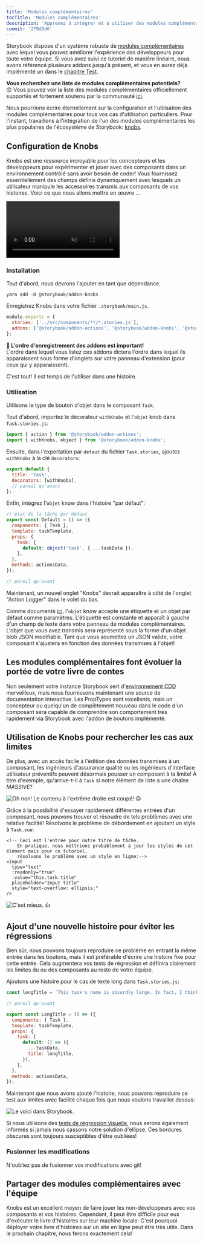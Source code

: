 ```yaml
---
title: 'Modules complémentaires'
tocTitle: 'Modules complémentaires'
description: 'Apprenez à intégrer et à utiliser des modules complémentaires à l aide d un exemple populaire'
commit: '279d8d6'
---
```


Storybook dispose d'un système robuste de [modules complémentaires](https://storybook.js.org/docs/vue/configure/storybook-addons) avec lequel vous pouvez améliorer l'expérience des développeurs pour toute votre équipe. Si vous avez suivi ce tutoriel de manière linéaire, nous avons référencé plusieurs addons jusqu'à présent, et vous en aurez déjà implémenté un dans le [chapitre Test](/intro-to-storybook/vue/fr/test/).

<div class="aside">
<strong>Vous recherchez une liste de modules complémentaires potentiels?</strong>
<br/>
😍 Vous pouvez voir la liste des modules complémentaires officiellement supportés et fortement soutenu par la communauté <a href="https://storybook.js.org/addons/addon-gallery/">ici</a>.
</div>

Nous pourrions écrire éternellement sur la configuration et l'utilisation des modules complémentaires pour tous vos cas d'utilisation particuliers. Pour l'instant, travaillons à l'intégration de l'un des modules complémentaires les plus populaires de l'écosystème de Storybook: [knobs](https://github.com/storybookjs/addon-knobs).

## Configuration de Knobs

Knobs est une ressource incroyable pour les concepteurs et les développeurs pour expérimenter et jouer avec des composants dans un environnement contrôlé sans avoir besoin de coder! Vous fournissez essentiellement des champs définis dynamiquement avec lesquels un utilisateur manipule les accessoires transmis aux composants de vos histoires. Voici ce que nous allons mettre en œuvre ...

<video autoPlay muted playsInline loop>
  <source
    src="/intro-to-storybook/addon-knobs-demo.mp4"
    type="video/mp4"
  />
</video>

### Installation

Tout d'abord, nous devrons l'ajouter en tant que dépendance.

```shell
yarn add -D @storybook/addon-knobs
```

Enregistrez Knobs dans votre fichier `.storybook/main.js`.

```js:title=.storybook/main.js
module.exports = {
  stories: ['../src/components/**/*.stories.js'],
  addons: ['@storybook/addon-actions', '@storybook/addon-knobs', '@storybook/addon-links'],
};
```

<div class="aside">
<strong>📝 L'ordre d'enregistrement des addons est important!</strong>
<br/>
L'ordre dans lequel vous listez ces addons dictera l'ordre dans lequel ils apparaissent sous forme d'onglets sur votre panneau d'extension (pour ceux qui y apparaissent).
</div>

C'est tout! Il est temps de l'utiliser dans une histoire.

### Utilisation

Utilisons le type de bouton d'objet dans le composant `Task`.

Tout d'abord, importez le décorateur `withKnobs` et l'`objet` knob dans `Task.stories.js`:

```js:title=src/components/Task.stories.js
import { action } from '@storybook/addon-actions';
import { withKnobs, object } from '@storybook/addon-knobs';
```

Ensuite, dans l'exportation par `défaut` du fichier `Task.stories`, ajoutez `withKnobs` à la clé `decorators`:

```js:title=src/components/Task.stories.js
export default {
  title: 'Task',
  decorators: [withKnobs],
  // pareil qu'avant
};
```

Enfin, intégrez l'`objet` know dans l'histoire "par défaut":

```js:title=src/components/Task.stories.js
// état de la tâche par défaut
export const Default = () => ({
  components: { Task },
  template: taskTemplate,
  props: {
    task: {
      default: object('task', { ...taskData }),
    },
  },
  methods: actionsData,
});

// pareil qu'avant
```

Maintenant, un nouvel onglet "Knobs" devrait apparaître à côté de l'onglet "Action Logger" dans le volet du bas.

Comme documenté [ici](https://github.com/storybookjs/addon-knobs#object), l'`objet` know accepte une étiquette et un objet par défaut comme paramètres. L'étiquette est constante et apparaît à gauche d'un champ de texte dans votre panneau de modules complémentaires. L'objet que vous avez transmis sera représenté sous la forme d'un objet blob JSON modifiable. Tant que vous soumettez un JSON valide, votre composant s'ajustera en fonction des données transmises à l'objet!

## Les modules complémentaires font évoluer la portée de votre livre de contes

Non seulement votre instance Storybook sert d'[environnement CDD](https://www.componentdriven.org/) merveilleux, mais nous fournissons maintenant une source de documentation interactive. Les PropTypes sont excellents, mais un concepteur ou quelqu'un de complètement nouveau dans le code d'un composant sera capable de comprendre son comportement très rapidement via Storybook avec l'addon de boutons implémenté.

## Utilisation de Knobs pour rechercher les cas aux limites

De plus, avec un accès facile à l'édition des données transmises à un composant, les ingénieurs d'assurance qualité ou les ingénieurs d'interface utilisateur préventifs peuvent désormais pousser un composant à la limite! À titre d'exemple, qu'arrive-t-il à `Task` si notre élément de liste a une chaîne _MASSIVE_?

![Oh non! Le contenu à l'extrême droite est coupé!](/intro-to-storybook/addon-knobs-demo-edge-case.png) 😥

Grâce à la possibilité d'essayer rapidement différentes entrées d'un composant, nous pouvons trouver et résoudre de tels problèmes avec une relative facilité! Résolvons le problème de débordement en ajoutant un style à `Task.vue`:

```html:title=src/components/Task.vue
<!-- Ceci est l'entrée pour notre titre de tâche.
    En pratique, nous mettrions probablement à jour les styles de cet élément mais pour ce tutoriel,
    résolvons le problème avec un style en ligne:-->
<input
  type="text"
  :readonly="true"
  :value="this.task.title"
  placeholder="Input title"
  style="text-overflow: ellipsis;"
/>
```

![C'est mieux.](/intro-to-storybook/addon-knobs-demo-edge-case-resolved.png) 👍

## Ajout d'une nouvelle histoire pour éviter les régressions

Bien sûr, nous pouvons toujours reproduire ce problème en entrant la même entrée dans les boutons, mais il est préférable d'écrire une histoire fixe pour cette entrée. Cela augmentera vos tests de régression et définira clairement les limites du ou des composants au reste de votre équipe.

Ajoutons une histoire pour le cas de texte long dans `Task.stories.js`:

```js:title=src/components/Task.stories.js
const longTitle = `This task's name is absurdly large. In fact, I think if I keep going I might end up with content overflow. What will happen? The star that represents a pinned task could have text overlapping. The text could cut-off abruptly when it reaches the star. I hope not!`;

// pareil qu'avant

export const LongTitle = () => ({
  components: { Task },
  template: taskTemplate,
  props: {
    task: {
      default: () => ({
        ...taskData,
        title: longTitle,
      }),
    },
  },
  methods: actionsData,
});
```

Maintenant que nous avons ajouté l'histoire, nous pouvons reproduire ce test aux limites avec facilité chaque fois que nous voulons travailler dessus:

![Le voici dans Storybook.](/intro-to-storybook/addon-knobs-demo-edge-case-in-storybook.png)

Si nous utilisons des [tests de régression visuelle](/intro-to-storybook/vue/fr/test/), nous serons également informés si jamais nous cassons notre solution d'ellipse. Ces bordures obscures sont toujours susceptibles d'être oubliées!

### Fusionner les modifications

N'oubliez pas de fusionner vos modifications avec git!

## Partager des modules complémentaires avec l'équipe

Knobs est un excellent moyen de faire jouer les non-développeurs avec vos composants et vos histoires. Cependant, il peut être difficile pour eux d'exécuter le livre d'histoires sur leur machine locale. C'est pourquoi déployer votre livre d'histoires sur un site en ligne peut être très utile. Dans le prochain chapitre, nous ferons exactement cela!

